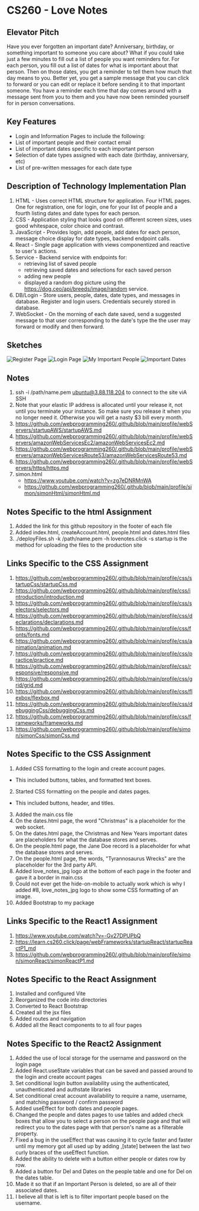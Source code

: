 # CS260 - Love Notes

## Elevator Pitch
Have you ever forgotten an important date?  Anniversary, birthday, or something important to someone you care about?  What if you could take just a few minutes to fill out a list of people you want reminders for.  For each person, you fill out a list of dates for what is important about that person.  Then on those dates, you get a reminder to tell them how much that day means to you.  Better yet, you get a sample message that you can click to forward or you can edit or replace it before sending it to that important someone.  You have a reminder each time that day comes around with a message sent from you to them and you have now been reminded yourself for in person conversations.  

## Key Features
- Login and Information Pages to include the following:
- List of important people and their contact email
- List of important dates specific to each important person
- Selection of date types assigned with each date (birthday, anniversary, etc)
- List of pre-written messages for each date type

## Description of Technology Implementation Plan
1. HTML - Uses correct HTML structure for application. Four HTML pages. One for registration, one for login, one for your list of people and a fourth listing dates and date types for each person.
2. CSS - Application styling that looks good on different screen sizes, uses good whitespace, color choice and contrast.
3. JavaScript - Provides login, add people, add dates for each person, message choice display for date types, backend endpoint calls.
4. React - Single page application with views componentized and reactive to user's actions.
5. Service - Backend service with endpoints for:
   - retrieving list of saved people
   - retrieving saved dates and selections for each saved person
   - adding new people
   - displayed a random dog picture using the https://dog.ceo/api/breeds/image/random service.
6. DB/Login - Store users, people, dates, date types, and messages in database. Register and login users. Credentials securely stored in database.
7. WebSocket - On the morning of each date saved, send a suggested message to that user corresponding to the date's type the the user may forward or modify and then forward.

## Sketches
![Register Page](https://github.com/user-attachments/assets/ed902552-b87a-44da-8117-6d6a684b0bca)
![Login Page](https://github.com/user-attachments/assets/71590970-1379-4200-b0d6-fd3648a6f7a7)
![My Important People](https://github.com/user-attachments/assets/875a3425-48bc-481e-b8fc-44ee7beea450)
![Important Dates](https://github.com/user-attachments/assets/00864846-06a6-4841-8e1d-a169cd14ac60)

## Notes
1. ssh -i /path/name.pem ubuntu@3.88.118.204 to connect to the site viA SSH
2. Note that your elastic IP address is allocated until your release it, not until you terminate your instance. So make sure you release it when you no longer need it. Otherwise you will get a nasty $3 bill every month.
3. https://github.com/webprogramming260/.github/blob/main/profile/webServers/startupAWS/startupAWS.md
4. https://github.com/webprogramming260/.github/blob/main/profile/webServers/amazonWebServicesEc2/amazonWebServicesEc2.md
5. https://github.com/webprogramming260/.github/blob/main/profile/webServers/amazonWebServicesRoute53/amazonWebServicesRoute53.md
6. https://github.com/webprogramming260/.github/blob/main/profile/webServers/https/https.md
7. simon.html
   - https://www.youtube.com/watch?v=zg7eDNRMnWA
   - https://github.com/webprogramming260/.github/blob/main/profile/simon/simonHtml/simonHtml.md

## Notes Specific to the html Assignment
1. Added the link for this github repository in the footer of each file
2. Added index.html, createAccount.html, people.html and dates.html files
3. ./deployFiles.sh -k /path/name.pem -h lovenotes.click -s startup is the method for uploading the files to the production site

## Links Specific to the CSS Assignment
1. https://github.com/webprogramming260/.github/blob/main/profile/css/startupCss/startupCss.md
2. https://github.com/webprogramming260/.github/blob/main/profile/css/introduction/introduction.md
3. https://github.com/webprogramming260/.github/blob/main/profile/css/selectors/selectors.md
4. https://github.com/webprogramming260/.github/blob/main/profile/css/declarations/declarations.md
5. https://github.com/webprogramming260/.github/blob/main/profile/css/fonts/fonts.md
6. https://github.com/webprogramming260/.github/blob/main/profile/css/animation/animation.md
7. https://github.com/webprogramming260/.github/blob/main/profile/css/practice/practice.md
8. https://github.com/webprogramming260/.github/blob/main/profile/css/responsive/responsive.md
9. https://github.com/webprogramming260/.github/blob/main/profile/css/grid/grid.md
10. https://github.com/webprogramming260/.github/blob/main/profile/css/flexbox/flexbox.md
11. https://github.com/webprogramming260/.github/blob/main/profile/css/debuggingCss/debuggingCss.md
12. https://github.com/webprogramming260/.github/blob/main/profile/css/frameworks/frameworks.md
13. https://github.com/webprogramming260/.github/blob/main/profile/simon/simonCss/simonCss.md

## Notes Specific to the CSS Assignment
1. Added CSS formatting to the login and create account pages.
  - This included buttons, tables, and formatted text boxes.
2. Started CSS formatting on the people and dates pages.
  - This included buttons, header, and titles.
3. Added the main.css file
4. On the dates.html page, the word "Christmas" is a placeholder for the web socket.
5. On the dates.html page, the Christmas and New Years important dates are placeholders for what the database stores and serves.
6. On the people.html page, the Jane Doe record is a placeholder for what the database stores and serves.
7. On the people.html page, the words, "Tyrannosaurus Wrecks" are the placeholder for the 3rd party API.
8. Added love_notes_jpg logo at the bottom of each page in the footer and gave it a border in main.css
9. Could not ever get the hide-on-mobile to actually work which is why I added #8, love_notes_jpg logo to show some CSS formatting of an image.
10. Added Bootstrap to my package

## Links Specific to the React1 Assignment
1. https://www.youtube.com/watch?v=-Gv27DPUPbQ
2. https://learn.cs260.click/page/webFrameworks/startupReact/startupReactP1_md
3. https://github.com/webprogramming260/.github/blob/main/profile/simon/simonReact/simonReactP1.md

## Notes Specific to the React Assignment
1. Installed and configured Vite
2. Reorganized the code into directories
3. Converted to React Bootstrap
4. Created all the jsx files
5. Added routes and navigation
6. Added all the React components to to all four pages

## Notes Specific to the React2 Assignment
1. Added the use of local storage for the username and password on the login page
2. Added React.useState variables that can be saved and passed around to the login and create account pages
3. Set conditional login button availability using the authenticated, unauthenticated and authstate libraries
4. Set conditional creat account availability to require a name, username, and matching password / confirm password
5. Added useEffect for both dates and people pages.
6. Changed the people and dates pages to use tables and added check boxes that allow you to select a person on the people page and that will redirect you to the dates page with that person's name as a filterable property.
7. Fixed a bug in the useEffect that was causing it to cycle faster and faster until my memory got all used up by adding ,[state] between the last two curly braces of the useEffect function.
8. Added the ability to delete with a button either people or dates row by row.
9. Added a button for Del and Dates on the people table and one for Del on the dates table.
10. Made it so that if an Important Person is deleted, so are all of their associated dates.
11. I believe all that is left is to filter important people based on the username.
